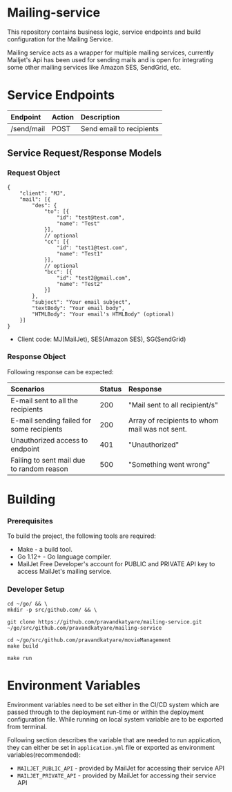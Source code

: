 # Mailing-service

This repository contains business logic, service endpoints and build configuration for the Mailing Service.

Mailing service acts as a wrapper for multiple mailing services, currently Mailjet's Api has been used
for sending mails and is open for integrating some other mailing services like Amazon SES, SendGrid, etc. 

# Service Endpoints

| Endpoint                     | Action    | Description                                                                |
|:-----------------------------|:----------|:---------------------------------------------------------------------------|
| /send/mail                   | POST      | Send email to recipients                                                   |


## Service Request/Response Models

### Request Object

```
{
    "client": "MJ",
    "mail": [{
        "des": {
            "to": [{ 
                "id": "test@test.com",
                "name": "Test"
            }],
            // optional
            "cc": [{ 
                "id": "test1@test.com",
                "name": "Test1"
            }],
            // optional
            "bcc": [{
                "id": "test2@gmail.com",
                "name": "Test2"
            }]  
        },
        "subject": "Your email subject",
        "textBody": "Your email body",
        "HTMLBody": "Your email's HTMLBody" (optional)
    }]
}
```
* Client code: MJ(MailJet), SES(Amazon SES), SG(SendGrid)

### Response Object

Following response can be expected:

| Scenarios                                  | Status | Response                                          |
|:-------------------------------------------|:-------|:--------------------------------------------------|
| E-mail sent to all the recipients          |  200   | "Mail sent to all recipient/s"                    |
| E-mail sending failed for some recipients  |  200   | Array of recipients to whom mail was not sent.    |
| Unauthorized access to endpoint            |  401   | "Unauthorized"                                    |
| Failing to sent mail due to random reason  |  500   | "Something went wrong"                            |



# Building

### Prerequisites

To build the project, the following tools are required:

* Make - a build tool.
* Go 1.12+ - Go language compiler.
* MailJet Free Developer's account for PUBLIC and PRIVATE API key to access MailJet's mailing service.

### Developer Setup

```bin
cd ~/go/ && \
mkdir -p src/github.com/ && \

git clone https://github.com/pravandkatyare/mailing-service.git ~/go/src/github.com/pravandkatyare/mailing-service

cd ~/go/src/github.com/pravandkatyare/movieManagement
make build 
```
```
make run
```

# Environment Variables

Environment variables need to be set either in the CI/CD system which are passed 
through to the deployment run-time or within the deployment configuration file. 
While running on local system variable are to be exported from terminal. 

Following section describes the variable that are needed to run application, they can 
either be set in `application.yml` file or exported as environment variables(recommended):

* `MAILJET_PUBLIC_API` -  provided by MailJet for accessing their service API
* `MAILJET_PRIVATE_API` -  provided by MailJet for accessing their service API
